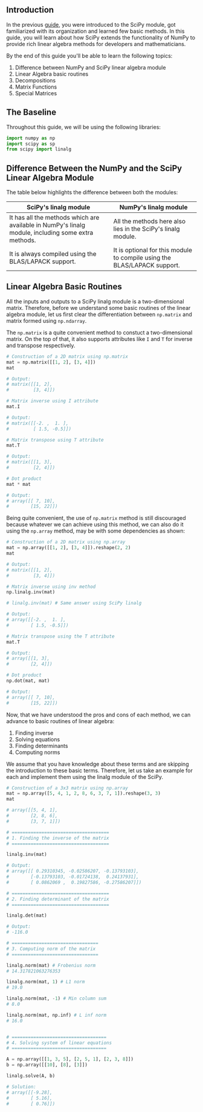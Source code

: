 ## Introduction
In the previous [guide](), you were introduced to the SciPy module, got familiarized with its organization and learned few basic methods. In this guide, you will learn about how SciPy extends the functionality of NumPy to provide rich linear algebra methods for developers and mathematicians. 

By the end of this guide you'll be able to learn the following topics:


1. Difference between NumPy and SciPy linear algebra module
2. Linear Algebra basic routines
3. Decompositions 
4. Matrix Functions 
5. Special Matrices

## The Baseline
Throughout this guide, we will be using the following libraries:


```python
import numpy as np
import scipy as sp
from scipy import linalg
```

## Difference Between the NumPy and the SciPy Linear Algebra Module
The table below highlights the difference between both the modules:

| SciPy's linalg module | NumPy's linalg module |
| --- | --- |
| It has all the methods which are available in NumPy's linalg module, including some extra methods. | All the methods here also lies in the SciPy's linalg module.|
| It is always compiled using the BLAS/LAPACK support. | It is optional for this module to compile using the BLAS/LAPACK support. |

## Linear Algebra Basic Routines

All the inputs and outputs to a SciPy linalg module is a two-dimensional matrix. Therefore, before we understand some basic routines of the linear algebra module, let us first clear the differentiation between `np.matrix` and matrix formed using `np.ndarray`.

The `np.matrix` is a quite convenient method to constuct a two-dimensional matrix. On the top of that, it also supports attributes like `I` and `T` for inverse and transpose respectively.


```python
# Construction of a 2D matrix using np.matrix
mat = np.matrix([[1, 2], [3, 4]])
mat

# Output:
# matrix([[1, 2],
#         [3, 4]])

# Matrix inverse using I attribute
mat.I

# Output:
# matrix([[-2. ,  1. ],
#         [ 1.5, -0.5]])

# Matrix transpose using T attribute
mat.T

# Output:
# matrix([[1, 3],
#         [2, 4]])

# Dot product
mat * mat

# Output:
# array([[ 7, 10],
#        [15, 22]])
```

Being quite convenient, the use of `np.matrix` method is still discouraged because whatever we can achieve using this method, we can also do it using the `np.array` method, may be with some dependencies as shown:


```python
# Construction of a 2D matrix using np.array
mat = np.array([[1, 2], [3, 4]]).reshape(2, 2)
mat

# Output:
# matrix([[1, 2],
#         [3, 4]])

# Matrix inverse using inv method
np.linalg.inv(mat)

# linalg.inv(mat) # Same answer using SciPy linalg

# Output:
# array([[-2. ,  1. ],
#        [ 1.5, -0.5]])

# Matrix transpose using the T attribute
mat.T

# Output:
# array([[1, 3],
#        [2, 4]])

# Dot product
np.dot(mat, mat)

# Output:
# array([[ 7, 10],
#        [15, 22]])
```

Now, that we have understood the pros and cons of each method, we can advance to basic routines of linear algebra:


1. Finding inverse
2. Solving equations
3. Finding determinants
4. Computing norms

We assume that you have knowledge about these terms and are skipping the introduction to these basic terms. Therefore, let us take an example for each and implement them using the linalg module of the SciPy.


```python
# Construction of a 3x3 matrix using np.array
mat = np.array([5, 4, 1, 2, 8, 6, 3, 7, 1]).reshape(3, 3)
mat

# array([[5, 4, 1],
#        [2, 8, 6],
#        [3, 7, 1]])

# ====================================
# 1. Finding the inverse of the matrix
# ====================================

linalg.inv(mat)

# Output:
# array([[ 0.29310345, -0.02586207, -0.13793103],
#        [-0.13793103, -0.01724138,  0.24137931],
#        [ 0.0862069 ,  0.19827586, -0.27586207]])

# ====================================
# 2. Finding determinant of the matrix
# ====================================

linalg.det(mat)

# Output:
# -116.0

# ================================
# 3. Computing norm of the matrix
# ================================

linalg.norm(mat) # Frobenius norm
# 14.317821063276353

linalg.norm(mat, 1) # L1 norm
# 19.0

linalg.norm(mat, -1) # Min column sum
# 8.0

linalg.norm(mat, np.inf) # L inf norm
# 16.0


# ===================================
# 4. Solving system of linear equations
# ===================================

A = np.array([[1, 3, 5], [2, 5, 1], [2, 3, 8]])
b = np.array([[10], [8], [3]])

linalg.solve(A, b)

# Solution:
# array([[-9.28],
#        [ 5.16],
#        [ 0.76]])
```
